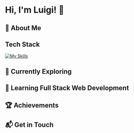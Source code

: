 # Hi, I'm Luigi! 👋

## 🚀 About Me

## Tech Stack
[![My Skills](https://skillicons.dev/icons?i=js,html,css)](https://skillicons.dev)

## 🌱 Currently Exploring

## 🚀 Learning Full Stack Web Development

## 🏆 Achievements

## 📬 Get in Touch
